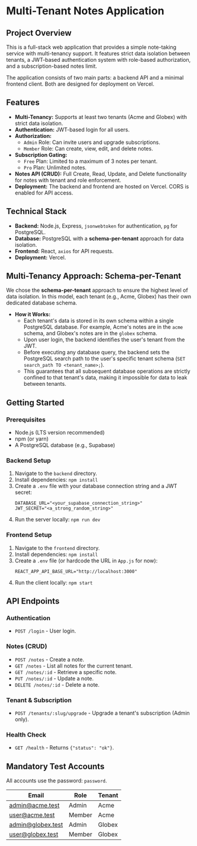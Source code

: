# Multi-Tenant Notes Application

## Project Overview

This is a full-stack web application that provides a simple note-taking service with multi-tenancy support. It features strict data isolation between tenants, a JWT-based authentication system with role-based authorization, and a subscription-based notes limit.

The application consists of two main parts: a backend API and a minimal frontend client. Both are designed for deployment on Vercel.

## Features

* **Multi-Tenancy:** Supports at least two tenants (Acme and Globex) with strict data isolation.
* **Authentication:** JWT-based login for all users.
* **Authorization:**
    * `Admin` Role: Can invite users and upgrade subscriptions.
    * `Member` Role: Can create, view, edit, and delete notes.
* **Subscription Gating:**
    * `Free` Plan: Limited to a maximum of 3 notes per tenant.
    * `Pro` Plan: Unlimited notes.
* **Notes API (CRUD):** Full Create, Read, Update, and Delete functionality for notes with tenant and role enforcement.
* **Deployment:** The backend and frontend are hosted on Vercel. CORS is enabled for API access.

## Technical Stack

* **Backend:** Node.js, Express, `jsonwebtoken` for authentication, `pg` for PostgreSQL.
* **Database:** PostgreSQL with a **schema-per-tenant** approach for data isolation.
* **Frontend:** React, `axios` for API requests.
* **Deployment:** Vercel.

## Multi-Tenancy Approach: Schema-per-Tenant

We chose the **schema-per-tenant** approach to ensure the highest level of data isolation. In this model, each tenant (e.g., Acme, Globex) has their own dedicated database schema.

* **How it Works:**
    * Each tenant's data is stored in its own schema within a single PostgreSQL database. For example, Acme's notes are in the `acme` schema, and Globex's notes are in the `globex` schema.
    * Upon user login, the backend identifies the user's tenant from the JWT.
    * Before executing any database query, the backend sets the PostgreSQL search path to the user's specific tenant schema (`SET search_path TO <tenant_name>;`).
    * This guarantees that all subsequent database operations are strictly confined to that tenant's data, making it impossible for data to leak between tenants.

## Getting Started

### Prerequisites

* Node.js (LTS version recommended)
* npm (or yarn)
* A PostgreSQL database (e.g., Supabase)

### Backend Setup

1.  Navigate to the `backend` directory.
2.  Install dependencies: `npm install`
3.  Create a `.env` file with your database connection string and a JWT secret:
    ```env
    DATABASE_URL="<your_supabase_connection_string>"
    JWT_SECRET="<a_strong_random_string>"
    ```
4.  Run the server locally: `npm run dev`

### Frontend Setup

1.  Navigate to the `frontend` directory.
2.  Install dependencies: `npm install`
3.  Create a `.env` file (or hardcode the URL in `App.js` for now):
    ```env
    REACT_APP_API_BASE_URL="http://localhost:3000"
    ```
4.  Run the client locally: `npm start`

## API Endpoints

### Authentication
* `POST /login` - User login.

### Notes (CRUD)
* `POST /notes` - Create a note.
* `GET /notes` - List all notes for the current tenant.
* `GET /notes/:id` - Retrieve a specific note.
* `PUT /notes/:id` - Update a note.
* `DELETE /notes/:id` - Delete a note.

### Tenant & Subscription
* `POST /tenants/:slug/upgrade` - Upgrade a tenant's subscription (Admin only).

### Health Check
* `GET /health` - Returns `{"status": "ok"}`.

## Mandatory Test Accounts

All accounts use the password: `password`.

| Email              | Role   | Tenant |
| ------------------ | ------ | ------ |
| admin@acme.test    | Admin  | Acme   |
| user@acme.test     | Member | Acme   |
| admin@globex.test  | Admin  | Globex |
| user@globex.test   | Member | Globex |
